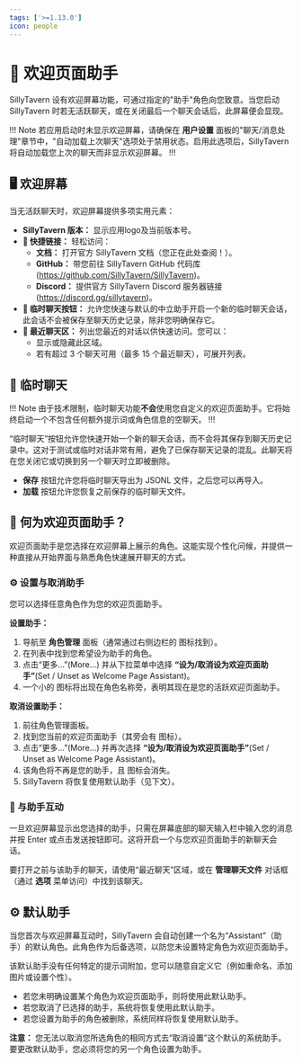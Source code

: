 ```yaml
---
tags: ['>=1.13.0']
icon: people
---
```


# 🎯 欢迎页面助手

SillyTavern 设有欢迎屏幕功能，可通过指定的"助手"角色向您致意。当您启动 SillyTavern 时若无活跃聊天，或在关闭最后一个聊天会话后，此屏幕便会显现。

!!! Note
若应用启动时未显示欢迎屏幕，请确保在 **<i class="fa-solid fa-user-cog"></i> 用户设置** 面板的"聊天/消息处理"章节中，"自动加载上次聊天"选项处于禁用状态。启用此选项后，SillyTavern 将自动加载您上次的聊天而非显示欢迎屏幕。
!!!

## 🖥️ 欢迎屏幕

当无活跃聊天时，欢迎屏幕提供多项实用元素：

*   **SillyTavern 版本：** 显示应用logo及当前版本号。
*   **🔗 快捷链接：** 轻松访问：
    *   **文档：** 打开官方 SillyTavern 文档（您正在此处查阅！）。
    *   **GitHub：** 带您前往 SillyTavern GitHub 代码库 (<https://github.com/SillyTavern/SillyTavern>)。
    *   **Discord：** 提供官方 SillyTavern Discord 服务器链接 (<https://discord.gg/sillytavern>)。
*   **💬 临时聊天按钮：** 允许您快速与默认的中立助手开启一个新的临时聊天会话，此会话不会被保存至聊天历史记录，除非您明确保存它。
*   **📃 最近聊天区：** 列出您最近的对话以供快速访问。您可以：
    *   显示或隐藏此区域。
    *   若有超过 3 个聊天可用（最多 15 个最近聊天），可展开列表。

## 💬 临时聊天

!!! Note
由于技术限制，临时聊天功能**不会**使用您自定义的欢迎页面助手。它将始终启动一个不包含任何额外提示词或角色信息的空聊天。
!!!

“临时聊天”按钮允许您快速开始一个新的聊天会话，而不会将其保存到聊天历史记录中。这对于测试或临时对话非常有用，避免了已保存聊天记录的混乱。此聊天将在您关闭它或切换到另一个聊天时立即被删除。

*   **保存** 按钮允许您将临时聊天导出为 JSONL 文件，之后您可以再导入。
*   **加载** 按钮允许您恢复之前保存的临时聊天文件。

## 🤔 何为欢迎页面助手？

欢迎页面助手是您选择在欢迎屏幕上展示的角色。这能实现个性化问候，并提供一种直接从开始界面与熟悉角色快速展开聊天的方式。

### ⚙️ 设置与取消助手

您可以选择任意角色作为您的欢迎页面助手。

**设置助手：**

1.  导航至 **角色管理** 面板（通常通过右侧边栏的 <i class="fa-solid fa-address-card"></i> 图标找到）。
2.  在列表中找到您希望设为助手的角色。
3.  点击“更多...”(More...) 并从下拉菜单中选择 **“设为/取消设为欢迎页面助手”**(Set / Unset as Welcome Page Assistant)。
4.  一个小的 <i class="fa-solid fa-user-graduate"></i> 图标将出现在角色名称旁，表明其现在是您的活跃欢迎页面助手。

**取消设置助手：**

1.  前往角色管理面板。
2.  找到您当前的欢迎页面助手（其旁会有 <i class="fa-solid fa-user-graduate"></i> 图标）。
3.  点击“更多...”(More...) 并再次选择 **“设为/取消设为欢迎页面助手”**(Set / Unset as Welcome Page Assistant)。
4.  该角色将不再是您的助手，且 <i class="fa-solid fa-user-graduate"></i> 图标会消失。
5.  SillyTavern 将恢复使用默认助手（见下文）。

### 💬 与助手互动

一旦欢迎屏幕显示出您选择的助手，只需在屏幕底部的聊天输入栏中输入您的消息并按 Enter 或点击发送按钮即可。这将开启一个与您欢迎页面助手的新聊天会话。

要打开之前与该助手的聊天，请使用“最近聊天”区域，或在 **管理聊天文件** 对话框（通过 **<i class="fa-solid fa-bars"></i> 选项** 菜单访问）中找到该聊天。

## ⚙️ 默认助手

当您首次与欢迎屏幕互动时，SillyTavern 会自动创建一个名为“Assistant”（助手）的默认角色。此角色作为后备选项，以防您未设置特定角色为欢迎页面助手。

该默认助手没有任何特定的提示词附加，您可以随意自定义它（例如重命名、添加图片或设置个性）。

*   若您未明确设置某个角色为欢迎页面助手，则将使用此默认助手。
*   若您取消了已选择的助手，系统将恢复使用此默认助手。
*   若您设置为助手的角色被删除，系统同样将恢复使用默认助手。

**注意：** 您无法以取消您所选角色的相同方式去“取消设置”这个默认的系统助手。要更改默认助手，您必须将您的另一个角色设置为助手。